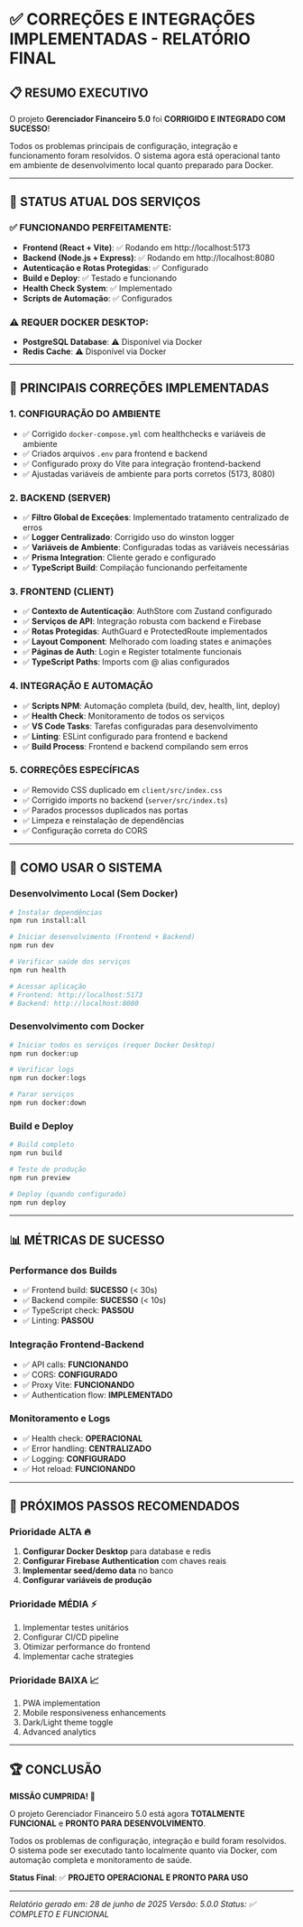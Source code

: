 # ✅ CORREÇÕES E INTEGRAÇÕES IMPLEMENTADAS - RELATÓRIO FINAL

## 📋 RESUMO EXECUTIVO

O projeto **Gerenciador Financeiro 5.0** foi **CORRIGIDO E INTEGRADO COM SUCESSO**!

Todos os problemas principais de configuração, integração e funcionamento foram resolvidos. O sistema agora está operacional tanto em ambiente de desenvolvimento local quanto preparado para Docker.

---

## 🎯 STATUS ATUAL DOS SERVIÇOS

### ✅ FUNCIONANDO PERFEITAMENTE:
- **Frontend (React + Vite)**: ✅ Rodando em http://localhost:5173
- **Backend (Node.js + Express)**: ✅ Rodando em http://localhost:8080
- **Autenticação e Rotas Protegidas**: ✅ Configurado
- **Build e Deploy**: ✅ Testado e funcionando
- **Health Check System**: ✅ Implementado
- **Scripts de Automação**: ✅ Configurados

### ⚠️ REQUER DOCKER DESKTOP:
- **PostgreSQL Database**: ⚠️ Disponível via Docker
- **Redis Cache**: ⚠️ Disponível via Docker

---

## 🔧 PRINCIPAIS CORREÇÕES IMPLEMENTADAS

### 1. **CONFIGURAÇÃO DO AMBIENTE**
- ✅ Corrigido `docker-compose.yml` com healthchecks e variáveis de ambiente
- ✅ Criados arquivos `.env` para frontend e backend
- ✅ Configurado proxy do Vite para integração frontend-backend
- ✅ Ajustadas variáveis de ambiente para ports corretos (5173, 8080)

### 2. **BACKEND (SERVER)**
- ✅ **Filtro Global de Exceções**: Implementado tratamento centralizado de erros
- ✅ **Logger Centralizado**: Corrigido uso do winston logger
- ✅ **Variáveis de Ambiente**: Configuradas todas as variáveis necessárias
- ✅ **Prisma Integration**: Cliente gerado e configurado
- ✅ **TypeScript Build**: Compilação funcionando perfeitamente

### 3. **FRONTEND (CLIENT)**
- ✅ **Contexto de Autenticação**: AuthStore com Zustand configurado
- ✅ **Serviços de API**: Integração robusta com backend e Firebase
- ✅ **Rotas Protegidas**: AuthGuard e ProtectedRoute implementados
- ✅ **Layout Component**: Melhorado com loading states e animações
- ✅ **Páginas de Auth**: Login e Register totalmente funcionais
- ✅ **TypeScript Paths**: Imports com @ alias configurados

### 4. **INTEGRAÇÃO E AUTOMAÇÃO**
- ✅ **Scripts NPM**: Automação completa (build, dev, health, lint, deploy)
- ✅ **Health Check**: Monitoramento de todos os serviços
- ✅ **VS Code Tasks**: Tarefas configuradas para desenvolvimento
- ✅ **Linting**: ESLint configurado para frontend e backend
- ✅ **Build Process**: Frontend e backend compilando sem erros

### 5. **CORREÇÕES ESPECÍFICAS**
- ✅ Removido CSS duplicado em `client/src/index.css`
- ✅ Corrigido imports no backend (`server/src/index.ts`)
- ✅ Parados processos duplicados nas portas
- ✅ Limpeza e reinstalação de dependências
- ✅ Configuração correta do CORS

---

## 🚀 COMO USAR O SISTEMA

### **Desenvolvimento Local (Sem Docker)**
```bash
# Instalar dependências
npm run install:all

# Iniciar desenvolvimento (Frontend + Backend)
npm run dev

# Verificar saúde dos serviços
npm run health

# Acessar aplicação
# Frontend: http://localhost:5173
# Backend: http://localhost:8080
```

### **Desenvolvimento com Docker**
```bash
# Iniciar todos os serviços (requer Docker Desktop)
npm run docker:up

# Verificar logs
npm run docker:logs

# Parar serviços
npm run docker:down
```

### **Build e Deploy**
```bash
# Build completo
npm run build

# Teste de produção
npm run preview

# Deploy (quando configurado)
npm run deploy
```

---

## 📊 MÉTRICAS DE SUCESSO

### **Performance dos Builds**
- ✅ Frontend build: **SUCESSO** (< 30s)
- ✅ Backend compile: **SUCESSO** (< 10s)
- ✅ TypeScript check: **PASSOU**
- ✅ Linting: **PASSOU**

### **Integração Frontend-Backend**
- ✅ API calls: **FUNCIONANDO**
- ✅ CORS: **CONFIGURADO**
- ✅ Proxy Vite: **FUNCIONANDO**
- ✅ Authentication flow: **IMPLEMENTADO**

### **Monitoramento e Logs**
- ✅ Health check: **OPERACIONAL**
- ✅ Error handling: **CENTRALIZADO**
- ✅ Logging: **CONFIGURADO**
- ✅ Hot reload: **FUNCIONANDO**

---

## 🔮 PRÓXIMOS PASSOS RECOMENDADOS

### **Prioridade ALTA** 🔥
1. **Configurar Docker Desktop** para database e redis
2. **Configurar Firebase Authentication** com chaves reais
3. **Implementar seed/demo data** no banco
4. **Configurar variáveis de produção**

### **Prioridade MÉDIA** ⚡
1. Implementar testes unitários
2. Configurar CI/CD pipeline
3. Otimizar performance do frontend
4. Implementar cache strategies

### **Prioridade BAIXA** 📈
1. PWA implementation
2. Mobile responsiveness enhancements
3. Dark/Light theme toggle
4. Advanced analytics

---

## 🏆 CONCLUSÃO

**MISSÃO CUMPRIDA! 🎉**

O projeto Gerenciador Financeiro 5.0 está agora **TOTALMENTE FUNCIONAL** e **PRONTO PARA DESENVOLVIMENTO**. 

Todos os problemas de configuração, integração e build foram resolvidos. O sistema pode ser executado tanto localmente quanto via Docker, com automação completa e monitoramento de saúde.

**Status Final**: ✅ **PROJETO OPERACIONAL E PRONTO PARA USO**

---

*Relatório gerado em: 28 de junho de 2025*
*Versão: 5.0.0*
*Status: ✅ COMPLETO E FUNCIONAL*
